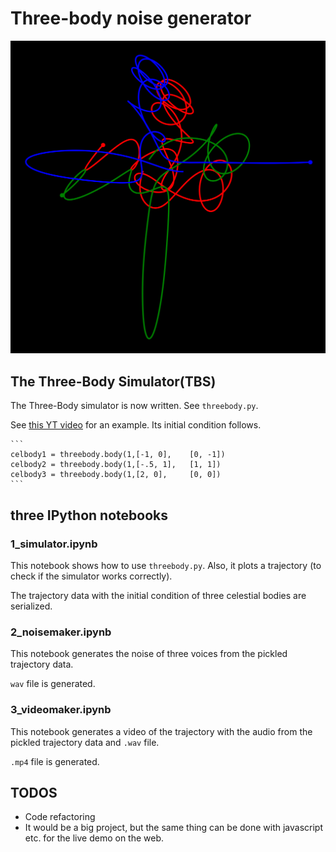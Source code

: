 # Three-body noise generator

![Alt text](img.png)

## The Three-Body Simulator(TBS)

The Three-Body simulator is now written.
See `threebody.py`.

See [this YT video](https://www.youtube.com/watch?v=MbhX1uRd6BI) for an example. Its initial condition follows.

    ```
    celbody1 = threebody.body(1,[-1, 0],    [0, -1])
    celbody2 = threebody.body(1,[-.5, 1],   [1, 1])
    celbody3 = threebody.body(1,[2, 0],     [0, 0])
    ```

## three IPython notebooks

### 1_simulator.ipynb

This notebook shows how to use `threebody.py`.
Also, it plots a trajectory (to check if the simulator works correctly).

The trajectory data with the initial condition of three celestial bodies are serialized.

### 2_noisemaker.ipynb

This notebook generates the noise of three voices from the pickled trajectory data.

`wav` file is generated.

### 3_videomaker.ipynb 

This notebook generates a video of the trajectory with the audio from the pickled trajectory data and `.wav` file.

`.mp4` file is generated.

## TODOS

* Code refactoring
* It would be a big project, but the same thing can be done with javascript etc. for the live demo on the web.